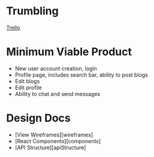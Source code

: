 # Trumbling

[Trello][trello]

[trello]: https://trello.com/b/tSuLQwfb/project


# Minimum Viable Product

* New user account creation, login
* Profile page, includes search bar, ability to post blogs
* Edit blogs
* Edit profile
* Ability to chat and send messages

# Design Docs

* [View Wireframes][wireframes]
* [React Components][components]
* [API Structure][apiStructure]
